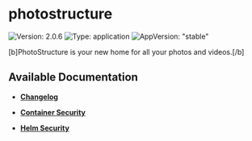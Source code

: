 # photostructure

![Version: 2.0.6](https://img.shields.io/badge/Version-2.0.6-informational?style=flat-square) ![Type: application](https://img.shields.io/badge/Type-application-informational?style=flat-square) ![AppVersion: "stable"](https://img.shields.io/badge/AppVersion-"stable"-informational?style=flat-square)

[b]PhotoStructure is your new home for all your photos and videos.[/b]


## Available Documentation

- [**Changelog**](CHANGELOG)

- [**Container Security**](container-security)

- [**Helm Security**](helm-security)

